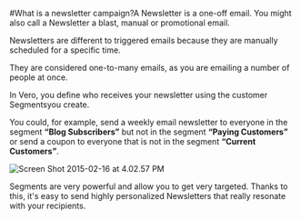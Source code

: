 #What is a newsletter campaign?A 
Newsletter is a one-off email. You  might also call a Newsletter a blast, manual or promotional email.

Newsletters are different to triggered emails because they are manually scheduled for a specific time.

They are considered one-to-many emails, as you are emailing a number of people at once.

In Vero, you define who receives your newsletter using the customer 
Segmentsyou create.

You could, for example, send a weekly email newsletter to everyone in the segment **“Blog Subscribers”** but not in the segment **“Paying Customers”** or send a coupon to everyone that is not in the segment **“Current Customers”**.

![Screen Shot 2015-02-16 at 4.02.57 PM](http://www.getvero.com/wp-content/uploads/2014/07/Screen-Shot-2015-02-16-at-4.02.57-PM.png)

Segments are very powerful and allow you to get very targeted. Thanks to this, it's easy to send highly personalized Newsletters that really resonate with your recipients.